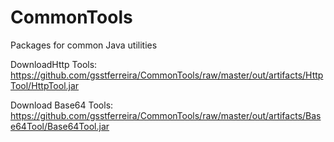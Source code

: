 # CommonTools
Packages for common Java utilities

DownloadHttp Tools: https://github.com/gsstferreira/CommonTools/raw/master/out/artifacts/HttpTool/HttpTool.jar

Download Base64 Tools: https://github.com/gsstferreira/CommonTools/raw/master/out/artifacts/Base64Tool/Base64Tool.jar
